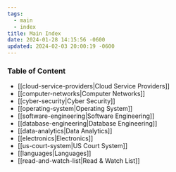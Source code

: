 ```yaml
---
tags:
  - main
  - index
title: Main Index
date: 2024-01-28 14:15:56 -0600
updated: 2024-02-03 20:00:19 -0600
---
```


### Table of Content

* [[cloud-service-providers|Cloud Service Providers]]
* [[computer-networks|Computer Networks]]
* [[cyber-security|Cyber Security]]
* [[operating-system|Operating System]]
* [[software-engineering|Software Engineering]]
* [[database-engineering|Database Engineering]]
* [[data-analytics|Data Analytics]]
* [[electronics|Electronics]]
* [[us-court-system|US Court System]]
* [[languages|Languages]]
* [[read-and-watch-list|Read & Watch List]]
